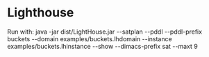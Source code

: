 # Lighthouse

Run with:
java -jar dist/LightHouse.jar --satplan --pddl
--pddl-prefix buckets --domain examples/buckets.lhdomain --instance examples/buckets.lhinstance --show --dimacs-prefix sat
--maxt 9
